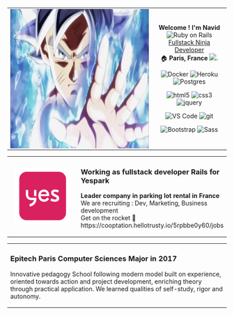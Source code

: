 <table>
  <tr>
    <td>
      <img align="center" alt="WELCOME" src="https://github.com/navidemad/navidemad/blob/main/img/welcome2.gif?raw=true" width="500" height="320" />
    </td>
    <td>
      <p align="center">
        <b>Welcome ! I'm Navid</b></br>
        <img alt="Ruby on Rails" src="https://img.shields.io/badge/-Ruby%20on%20Rails-ce0102?style=for-the-badge&logo=ruby&logoColor=white" />
        </br>
        <u>Fullstack Ninja Developer</u>
        </br>🏠 <b>Paris, France</b> <img src="https://image.flaticon.com/icons/svg/197/197560.svg" width="13"/>.
      </p>
      <p align="center">
        <img alt="Docker" src="https://img.shields.io/badge/-Docker-46a2f1?style=flat-square&logo=docker&logoColor=white" />
        <img alt="Heroku" src="https://img.shields.io/badge/-Heroku-430098?style=flat-square&logo=heroku&logoColor=white" />
        <img alt="Postgres" src="https://img.shields.io/badge/-Postgresql-32648c?style=flat-square&logo=postgresql&logoColor=white" />
      </p>
      <p align="center">
        <img alt="html5" src="https://img.shields.io/badge/-HTML5-E34F26?style=flat-square&logo=html5&logoColor=white" />
        <img alt="css3" src="https://img.shields.io/badge/-CSS3-1572B6?style=flat-square&logo=css3&logoColor=white" />
        <img alt="jquery" src="https://img.shields.io/badge/-jQuery-0c64a7?style=flat-square&logo=jquery&logoColor=white" />  
      </p>
      <p align="center">
        <img alt="VS Code" src="https://img.shields.io/badge/-VS Code-007ACC?style=flat-square&logo=visual-studio-code&logoColor=white" />
        <img alt="git" src="https://img.shields.io/badge/-Git-F05032?style=flat-square&logo=git&logoColor=white" />
      </p>
      <p align="center">
        <img alt="Bootstrap" src="https://img.shields.io/badge/-Bootstrap%204-533c77?style=flat-square&logo=bootstrap&logoColor=white" />
        <img alt="Sass" src="https://img.shields.io/badge/-SCSS-c66493?style=flat-square&logo=sass&logoColor=white" />
      </p>
    </td>
  </tr>
</table>

<table>
  <tr>
    <td width="274" align="center">
      <img width="130" height="130" alt="Yespark" src="https://github.com/navidemad/navidemad/blob/main/img/logo-yespark-rounded.png?raw=true" />
    </td>
    <td>
      <p>
        <h3>Working as fullstack developer Rails for Yespark</h3>
        <b>Leader company in parking lot rental in France</b>
        </br>
        We are recruiting : Dev, Marketing, Business development
        </br>
        Get on the rocket 🚀 https://cooptation.hellotrusty.io/5rpbbe0y60/jobs
      </p>
    </td>
  </tr>
</table>
<table>
  <tr>
    <td>
      <p>
        <h3>Epitech Paris Computer Sciences Major in 2017</h3>
        Innovative pedagogy School following modern model built on experience, oriented towards action and project development, enriching theory through practical application. We learned qualities of self-study, rigor and autonomy.
      </p>
    </td>
  </tr>
</table>
